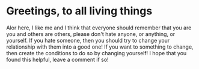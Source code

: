 # Greetings, to all living things
Alor here, I like me and I think that everyone should remember that you are you and others are others, please don't hate anyone, or anything, or yourself. If you hate someone, then you should try to change your relationship with them into a good one!
If you want to something to change, then create the conditions to do so by changing yourself! I hope that you found this helpful, leave a comment if so!
